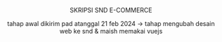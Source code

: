 <p align="center">
SKRIPSI SND E-COMMERCE
</p>
<p align="center">
tahap awal dikirim pad atanggal 21 feb 2024 -> tahap mengubah desain web ke snd & maish memakai vuejs
</p>
